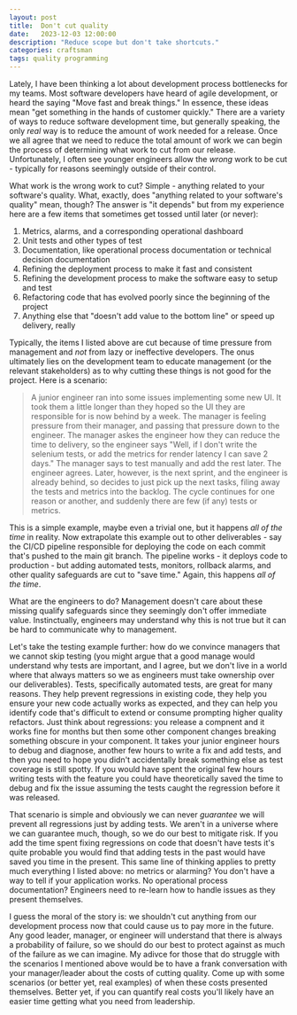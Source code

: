 ```yaml
---
layout: post
title:  Don't cut quality
date:   2023-12-03 12:00:00
description: "Reduce scope but don't take shortcuts."
categories: craftsman
tags: quality programming
---
```


Lately, I have been thinking a lot about development process bottlenecks for my teams. Most software developers have heard of agile development, or heard the saying "Move fast and break things." In essence, these ideas mean "get something in the hands of customer quickly." There are a variety of ways to reduce software development time, but generally speaking, the only _real_ way is to reduce the amount of work needed for a release. Once we all agree that we need to reduce the total amount of work we can begin the process of determining what work to cut from our release. Unfortunately, I often see younger engineers allow the _wrong_ work to be cut - typically for reasons seemingly outside of their control.

What work is the wrong work to cut? Simple - anything related to your software's quality. What, exactly, does "anything related to your software's quality" mean, though? The answer is "it depends" but from my experience here are a few items that sometimes get tossed until later (or never):

1. Metrics, alarms, and a corresponding operational dashboard
2. Unit tests and other types of test
3. Documentation, like operational process documentation or technical decision documentation
4. Refining the deployment process to make it fast and consistent
5. Refining the development process to make the software easy to setup and test
6. Refactoring code that has evolved poorly since the beginning of the project
7. Anything else that "doesn't add value to the bottom line" or speed up delivery, really

Typically, the items I listed above are cut because of time pressure from management and _not_ from lazy or ineffective developers. The onus ultimately lies on the development team to educate management (or the relevant stakeholders) as to why cutting these things is not good for the project. Here is a scenario:

> A junior engineer ran into some issues implementing some new UI. It took them a little longer than they hoped so the UI they are responsible for is now behind by a week. The manager is feeling pressure from their manager, and passing that pressure down to the engineer. The manager askes the engineer how they can reduce the time to delivery, so the engineer says "Well, if I don't write the selenium tests, or add the metrics for render latency I can save 2 days." The manager says to test manually and add the rest later. The engineer agrees. Later, however, is the next sprint, and the engineer is already behind, so decides to just pick up the next tasks, filing away the tests and metrics into the backlog. The cycle continues for one reason or another, and suddenly there are few (if any) tests or metrics.

This is a simple example, maybe even a trivial one, but it happens _all of the time_ in reality. Now extrapolate this example out to other deliverables - say the CI/CD pipeline responsible for deploying the code on each commit that's pushed to the main git branch. The pipeline works - it deploys code to production - but adding automated tests, monitors, rollback alarms, and other quality safeguards are cut to "save time." Again, this happens _all of the time_.

What are the engineers to do? Management doesn't care about these missing qualify safeguards since they seemingly don't offer immediate value. Instinctually, engineers may understand why this is not true but it can be hard to communicate why to management.

Let's take the testing example further: how do we convince managers that we cannot skip testing (you might argue that a good manage would understand why tests are important, and I agree, but we don't live in a world where that always matters so we as engineers must take ownership over our deliverables). Tests, specifically automated tests, are great for many reasons. They help prevent regressions in existing code, they help you ensure your new code actually works as expected, and they can help you identify code that's difficult to extend or consume prompting higher quality refactors. Just think about regressions: you release a compnent and it works fine for months but then some other component changes breaking something obscure in your component. It takes your junior engineer hours to debug and diagnose, another few hours to write a fix and add tests, and then you need to hope you didn't accidentally break something else as test coverage is still spotty. If you would have spent the original few hours writing tests with the feature you could have theoretically saved the time to debug and fix the issue assuming the tests caught the regression before it was released.

That scenario is simple and obviously we can never _guarantee_ we will prevent all regressions just by adding tests. We aren't in a universe where we can guarantee much, though, so we do our best to mitigate risk. If you add the time spent fixing regressions on code that doesn't have tests it's quite probable you would find that adding tests in the past would have saved you time in the present. This same line of thinking applies to pretty much everything I listed above: no metrics or alarming? You don't have a way to tell if your application works. No operational process documentation? Engineers need to re-learn how to handle issues as they present themselves.

I guess the moral of the story is: we shouldn't cut anything from our development process now that could cause us to pay more in the future. Any good leader, manager, or engineer will understand that there is always a probability of failure, so we should do our best to protect against as much of the failure as we can imagine. My adivce for those that do struggle with the scenarios I mentioned above would be to have a frank conversation with your manager/leader about the costs of cutting quality. Come up with some scenarios (or better yet, real examples) of when these costs presented themselves. Better yet, if you can quantify real costs you'll likely have an easier time getting what you need from leadership.